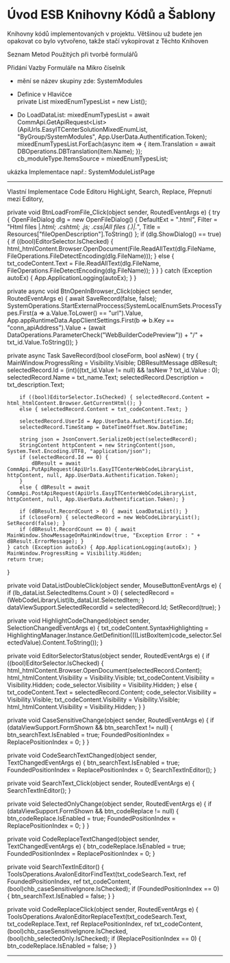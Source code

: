 ﻿# Úvod   ESB Knihovny Kódů a Šablony  

Knihovny kódů implementovaných v projektu. 
Většinou už budete jen opakovat co bylo vytvořeno, takže stačí vykopírovat z Těchto Knihoven

Seznam Metod Použitých při tvorbě formulářů


Přidání Vazby Formuláře na Mikro číselník

- mění se název skupiny zde: SystemModules
- Definice v Hlavičce  
private List<SolutionMixedEnumList> mixedEnumTypesList = new List<SolutionMixedEnumList>();

- Do LoadDataList:
mixedEnumTypesList = await CommApi.GetApiRequest<List<SolutionMixedEnumList>>(ApiUrls.EasyITCenterSolutionMixedEnumList, "ByGroup/SystemModules", App.UserData.Authentification.Token);
mixedEnumTypesList.ForEach(async item => { item.Translation = await DBOperations.DBTranslation(item.Name); });
cb_moduleType.ItemsSource = mixedEnumTypesList;

ukázka Implementace např.: SystemModuleListPage  

----

Vlastní Implementace Code Editoru 
HighLight, Search, Replace, Přepnutí mezi Editory,

private void BtnLoadFromFile_Click(object sender, RoutedEventArgs e) {
    try {
        OpenFileDialog dlg = new OpenFileDialog() { DefaultExt = ".html", Filter = "Html files |*.html; *.cshtml; *.js; *.css|All files (*.*)|*.*", Title = Resources["fileOpenDescription"].ToString() };
        if (dlg.ShowDialog() == true) {
            if ((bool)EditorSelector.IsChecked) { html_htmlContent.Browser.OpenDocument(File.ReadAllText(dlg.FileName, FileOperations.FileDetectEncoding(dlg.FileName))); }
            else { txt_codeContent.Text = File.ReadAllText(dlg.FileName, FileOperations.FileDetectEncoding(dlg.FileName)); }
        }
    } catch (Exception autoEx) { App.ApplicationLogging(autoEx); }
}

private async void BtnOpenInBrowser_Click(object sender, RoutedEventArgs e) {
    await SaveRecord(false, false);
    SystemOperations.StartExternalProccess(SystemLocalEnumSets.ProcessTypes.First(a => a.Value.ToLower() == "url").Value, App.appRuntimeData.AppClientSettings.First(b => b.Key == "conn_apiAddress").Value + (await DataOperations.ParameterCheck("WebBuilderCodePreview")) + "/" + txt_id.Value.ToString());
}

private async Task<bool> SaveRecord(bool closeForm, bool asNew) {
    try {
        MainWindow.ProgressRing = Visibility.Visible;
        DBResultMessage dBResult;
        selectedRecord.Id = (int)((txt_id.Value != null) && !asNew ? txt_id.Value : 0);
        selectedRecord.Name = txt_name.Text;
        selectedRecord.Description = txt_description.Text;

        if ((bool)EditorSelector.IsChecked) { selectedRecord.Content = html_htmlContent.Browser.GetCurrentHtml(); }
        else { selectedRecord.Content = txt_codeContent.Text; }

        selectedRecord.UserId = App.UserData.Authentification.Id;
        selectedRecord.TimeStamp = DateTimeOffset.Now.DateTime;

        string json = JsonConvert.SerializeObject(selectedRecord);
        StringContent httpContent = new StringContent(json, System.Text.Encoding.UTF8, "application/json");
        if (selectedRecord.Id == 0) {
            dBResult = await CommApi.PutApiRequest(ApiUrls.EasyITCenterWebCodeLibraryList, httpContent, null, App.UserData.Authentification.Token);
        }
        else { dBResult = await CommApi.PostApiRequest(ApiUrls.EasyITCenterWebCodeLibraryList, httpContent, null, App.UserData.Authentification.Token); }

        if (dBResult.RecordCount > 0) { await LoadDataList(); }
        if (closeForm) { selectedRecord = new WebCodeLibraryList(); SetRecord(false); }
        if (dBResult.RecordCount == 0) { await MainWindow.ShowMessageOnMainWindow(true, "Exception Error : " + dBResult.ErrorMessage); }
    } catch (Exception autoEx) { App.ApplicationLogging(autoEx); }
    MainWindow.ProgressRing = Visibility.Hidden;
    return true;
}

private void DataListDoubleClick(object sender, MouseButtonEventArgs e) {
    if (lb_dataList.SelectedItems.Count > 0) { selectedRecord = (WebCodeLibraryList)lb_dataList.SelectedItem; }
    dataViewSupport.SelectedRecordId = selectedRecord.Id;
    SetRecord(true);
}

private void HighlightCodeChanged(object sender, SelectionChangedEventArgs e) {
    txt_codeContent.SyntaxHighlighting = HighlightingManager.Instance.GetDefinition(((ListBoxItem)code_selector.SelectedValue).Content.ToString());
}

private void EditorSelectorStatus(object sender, RoutedEventArgs e) {
    if ((bool)EditorSelector.IsChecked) {
        html_htmlContent.Browser.OpenDocument(selectedRecord.Content);
        html_htmlContent.Visibility = Visibility.Visible;
        txt_codeContent.Visibility = Visibility.Hidden;
        code_selector.Visibility = Visibility.Hidden;
    }
    else {
        txt_codeContent.Text = selectedRecord.Content;
        code_selector.Visibility = Visibility.Visible;
        txt_codeContent.Visibility = Visibility.Visible;
        html_htmlContent.Visibility = Visibility.Hidden;
    }
}

private void CaseSensitiveChange(object sender, RoutedEventArgs e) {
    if (dataViewSupport.FormShown && btn_searchText != null) { btn_searchText.IsEnabled = true; FoundedPositionIndex = ReplacePositionIndex = 0; }
}

private void CodeSearchTextChanged(object sender, TextChangedEventArgs e) {
    btn_searchText.IsEnabled = true; FoundedPositionIndex = ReplacePositionIndex = 0; SearchTextInEditor();
}

private void SearchText_Click(object sender, RoutedEventArgs e) {
    SearchTextInEditor();
}

private void SelectedOnlyChange(object sender, RoutedEventArgs e) {
    if (dataViewSupport.FormShown && btn_codeReplace != null) { btn_codeReplace.IsEnabled = true; FoundedPositionIndex = ReplacePositionIndex = 0; }
}

private void CodeReplaceTextChanged(object sender, TextChangedEventArgs e) {
    btn_codeReplace.IsEnabled = true; FoundedPositionIndex = ReplacePositionIndex = 0;
}

private void SearchTextInEditor() {
    ToolsOperations.AvalonEditorFindText(txt_codeSearch.Text, ref FoundedPositionIndex, ref txt_codeContent, (bool)chb_caseSensitiveIgnore.IsChecked);
    if (FoundedPositionIndex == 0) { btn_searchText.IsEnabled = false; }
}

private void CodeReplaceClick(object sender, RoutedEventArgs e) {
    ToolsOperations.AvalonEditorReplaceText(txt_codeSearch.Text, txt_codeReplace.Text, ref ReplacePositionIndex, ref txt_codeContent, (bool)chb_caseSensitiveIgnore.IsChecked, (bool)chb_selectedOnly.IsChecked);
    if (ReplacePositionIndex == 0) { btn_codeReplace.IsEnabled = false; }
}

----

